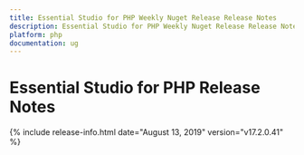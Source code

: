 ```yaml
---
title: Essential Studio for PHP Weekly Nuget Release Release Notes  
description: Essential Studio for PHP Weekly Nuget Release Release Notes  
platform: php
documentation: ug
---
```


# Essential Studio for PHP  Release Notes  

{% include release-info.html date="August 13, 2019"  version="v17.2.0.41" %} 






